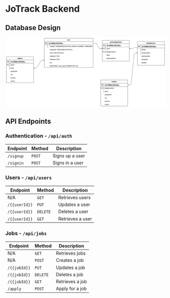 # JoTrack Backend

## Database Design
![UML of the database](docs/assets/images/database-design.drawio.png)

## API Endpoints

### Authentication - `/api/auth`

| Endpoint  | Method | Description     |
|-----------|--------|-----------------|
| `/signup` | `POST` | Signs up a user |
| `/signin` | `POST` | Signs in a user |

### Users - `/api/users`

| Endpoint      | Method   | Description      |
|---------------|----------|------------------|
| N/A           | `GET`    | Retrieves users  |
| `/{{userId}}` | `PUT`    | Updates a user   |
| `/{{userId}}` | `DELETE` | Deletes a user   |
| `/{{userId}}` | `GET`    | Retrieves a user |

### Jobs - `/api/jobs`

| Endpoint     | Method   | Description     |
|--------------|----------|-----------------|
| N/A          | `GET`    | Retrieves jobs  |
| N/A          | `POST`   | Creates a job   |
| `/{{jobId}}` | `PUT`    | Updates a job   |
| `/{{jobId}}` | `DELETE` | Deletes a job   |
| `/{{jobId}}` | `GET`    | Retrieves a job |
| `/apply`     | `POST`   | Apply for a job |



